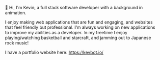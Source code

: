 👋 Hi, I'm Kevin, a full stack software developer with a background in animation.  

I enjoy making web applications that are fun and engaging, and websites that feel friendly but professional. I'm always working on new applications to improve my abilities as a developer. In my freetime I enjoy playing/watching basketball and starcraft, and jamming out to Japanese rock music!

I have a portfolio website here: https://kevbot.io/


